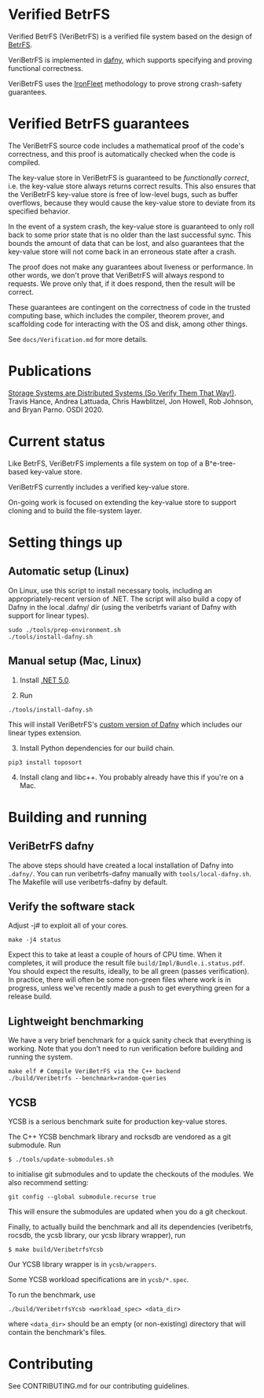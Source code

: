 # Verified BetrFS

Verified BetrFS (VeriBetrFS) is a verified file system based on the design of [BetrFS](http://betrfs.org).

VeriBetrFS is implemented in [dafny](https://github.com/dafny-lang/dafny), which supports specifying and proving functional correctness.

VeriBetrFS uses the [IronFleet](https://www.microsoft.com/en-us/research/publication/ironfleet-proving-practical-distributed-systems-correct/) methodology to prove strong crash-safety guarantees.

# Verified BetrFS guarantees

The VeriBetrFS source code includes a mathematical proof of the code's correctness, and this proof is automatically checked when the code is compiled.

The key-value store in VeriBetrFS is guaranteed to be _functionally correct_, i.e. the key-value store always returns correct results.  This also ensures that the VeriBetrFS key-value store is free of low-level bugs, such as buffer overflows, because they would cause the key-value store to deviate from its specified behavior.

In the event of a system crash, the key-value store is guaranteed to only roll back to some prior state that is no older than the last successful sync.  This bounds the amount of data that can be lost, and also guarantees that the key-value store will not come back in an erroneous state after a crash.

The proof does not make any guarantees about liveness or performance.  In other words, we don't prove that VeriBetrFS will always respond to requests.  We prove only that, if it does respond, then the result will be correct.

These guarantees are contingent on the correctness of code in the trusted computing base, which includes the compiler, theorem prover, and scaffolding code for interacting with the OS and disk, among other things.

See `docs/Verification.md` for more details.

# Publications

[Storage Systems are Distributed Systems (So Verify Them That Way!)](https://www.usenix.org/conference/osdi20/presentation/hance).  Travis Hance, Andrea Lattuada, Chris Hawblitzel, Jon Howell, Rob Johnson, and Bryan Parno. OSDI 2020.

# Current status

Like BetrFS, VeriBetrFS implements a file system on top of a B^e-tree-based key-value store.

VeriBetrFS currently includes a verified key-value store.

On-going work is focused on extending the key-value store to support cloning and to build the file-system layer.

# Setting things up

## Automatic setup (Linux)

On Linux, use this script to install necessary tools, including an appropriately-recent
version of .NET. The script will also build a copy of Dafny in the local
.dafny/ dir (using the veribetrfs variant of Dafny with support for linear
types).

```
sudo ./tools/prep-environment.sh
./tools/install-dafny.sh
```

## Manual setup (Mac, Linux)

1. Install [.NET 5.0](https://dotnet.microsoft.com/download).

2. Run

```
./tools/install-dafny.sh
```

This will install VeriBetrFS's [custom version of Dafny](https://github.com/secure-foundations/dafny) which includes our linear types extension.

3. Install Python dependencies for our build chain.

```
pip3 install toposort
```

4. Install clang and libc++. You probably already have this if you're on a Mac.

# Building and running

## VeriBetrFS dafny

The above steps should have created a local installation of Dafny into `.dafny/`.
You can run veribetrfs-dafny manually with `tools/local-dafny.sh`.
The Makefile will use veribetrfs-dafny by default.

## Verify the software stack

Adjust -j# to exploit all of your cores.
```
make -j4 status
```

Expect this to take at least a couple of hours of CPU time. When it completes, it will
produce the result file `build/Impl/Bundle.i.status.pdf`. You should expect the results,
ideally, to be all green (passes verification). In practice, there will often be some
non-green files where work is in progress, unless we've recently made a push to get
everything green for a release build.

## Lightweight benchmarking

We have a very brief benchmark for a quick sanity check that everything is working. Note that you don't need to run verification before building and running the system.

```
make elf # Compile VeriBetrFS via the C++ backend
./build/Veribetrfs --benchmark=random-queries
```

## YCSB

YCSB is a serious benchmark suite for production key-value stores.

The C++ YCSB benchmark library and rocksdb are vendored as a git submodule. Run

```
$ ./tools/update-submodules.sh
```

to initialise git submodules and to update the checkouts of the modules.
We also recommend setting:

```
git config --global submodule.recurse true
```

This will ensure the submodules are updated when you do a git checkout.

Finally, to actually build the benchmark and all its dependencies (veribetrfs, rocsdb, the ycsb library, our ycsb library wrapper), run

```
$ make build/VeribetrfsYcsb
```

Our YCSB library wrapper is in `ycsb/wrappers`.

Some YCSB workload specifications are in `ycsb/*.spec`.

To run the benchmark, use

```
./build/VeribetrfsYcsb <workload_spec> <data_dir>
```

where `<data_dir>` should be an empty (or non-existing) directory that will contain the benchmark's files.

# Contributing

See CONTRIBUTING.md for our contributing guidelines.
